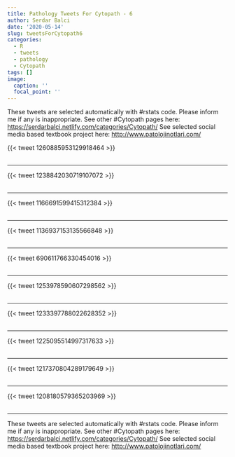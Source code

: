 ```yaml
---
title: Pathology Tweets For Cytopath - 6
author: Serdar Balci
date: '2020-05-14'
slug: tweetsForCytopath6
categories:
  - R
  - tweets
  - pathology
  - Cytopath
tags: []
image:
  caption: ''
  focal_point: ''
---
```



These tweets are selected automatically with #rstats code. Please inform me if any is inappropriate.
See other #Cytopath pages here: https://serdarbalci.netlify.com/categories/Cytopath/ 
See selected social media based textbook project here: http://www.patolojinotlari.com/

{{< tweet 1260885953129918464 >}}
<br>
<br>
<hr>
{{< tweet 1238842030719107072 >}}
<br>
<br>
<hr>
{{< tweet 1166691599415312384 >}}
<br>
<br>
<hr>
{{< tweet 1136937153135566848 >}}
<br>
<br>
<hr>
{{< tweet 690611766330454016 >}}
<br>
<br>
<hr>
{{< tweet 1253978590607298562 >}}
<br>
<br>
<hr>
{{< tweet 1233397788022628352 >}}
<br>
<br>
<hr>
{{< tweet 1225095514997317633 >}}
<br>
<br>
<hr>
{{< tweet 1217370804289179649 >}}
<br>
<br>
<hr>
{{< tweet 1208180579365203969 >}}
<br>
<br>
<hr>


These tweets are selected automatically with #rstats code. Please inform me if any is inappropriate.
See other #Cytopath pages here: https://serdarbalci.netlify.com/categories/Cytopath/ 
See selected social media based textbook project here: http://www.patolojinotlari.com/
